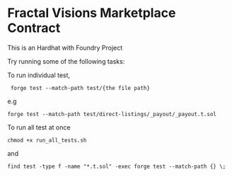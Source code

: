 # Fractal Visions Marketplace Contract

This is an Hardhat with Foundry Project

Try running some of the following tasks:


To run individual test, 
```shell
 forge test --match-path test/{the file path}
 ```
e.g 
```shell
forge test --match-path test/direct-listings/_payout/_payout.t.sol 
```

To run all test at once
```shell
chmod +x run_all_tests.sh 
```                                          
and

 ```shell
 find test -type f -name "*.t.sol" -exec forge test --match-path {} \;
 ```